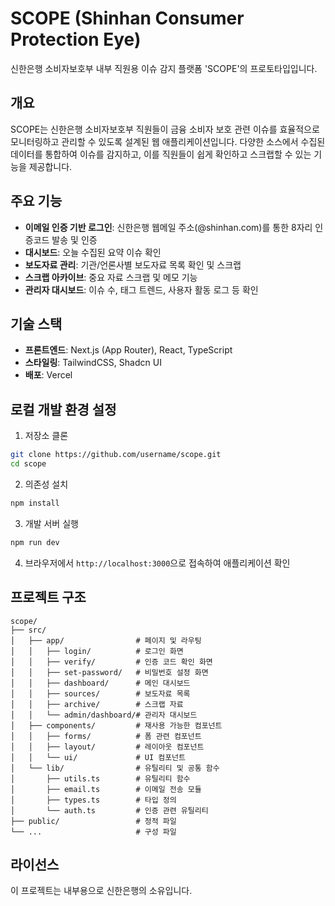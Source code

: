 # SCOPE (Shinhan Consumer Protection Eye)

신한은행 소비자보호부 내부 직원용 이슈 감지 플랫폼 'SCOPE'의 프로토타입입니다.

## 개요

SCOPE는 신한은행 소비자보호부 직원들이 금융 소비자 보호 관련 이슈를 효율적으로 모니터링하고 관리할 수 있도록 설계된 웹 애플리케이션입니다. 다양한 소스에서 수집된 데이터를 통합하여 이슈를 감지하고, 이를 직원들이 쉽게 확인하고 스크랩할 수 있는 기능을 제공합니다.

## 주요 기능

- **이메일 인증 기반 로그인**: 신한은행 웹메일 주소(@shinhan.com)를 통한 8자리 인증코드 발송 및 인증
- **대시보드**: 오늘 수집된 요약 이슈 확인
- **보도자료 관리**: 기관/언론사별 보도자료 목록 확인 및 스크랩
- **스크랩 아카이브**: 중요 자료 스크랩 및 메모 기능
- **관리자 대시보드**: 이슈 수, 태그 트렌드, 사용자 활동 로그 등 확인

## 기술 스택

- **프론트엔드**: Next.js (App Router), React, TypeScript
- **스타일링**: TailwindCSS, Shadcn UI
- **배포**: Vercel

## 로컬 개발 환경 설정

1. 저장소 클론
```bash
git clone https://github.com/username/scope.git
cd scope
```

2. 의존성 설치
```bash
npm install
```

3. 개발 서버 실행
```bash
npm run dev
```

4. 브라우저에서 `http://localhost:3000`으로 접속하여 애플리케이션 확인

## 프로젝트 구조

```
scope/
├── src/
│   ├── app/                # 페이지 및 라우팅
│   │   ├── login/          # 로그인 화면
│   │   ├── verify/         # 인증 코드 확인 화면
│   │   ├── set-password/   # 비밀번호 설정 화면
│   │   ├── dashboard/      # 메인 대시보드
│   │   ├── sources/        # 보도자료 목록
│   │   ├── archive/        # 스크랩 자료
│   │   └── admin/dashboard/# 관리자 대시보드
│   ├── components/         # 재사용 가능한 컴포넌트
│   │   ├── forms/          # 폼 관련 컴포넌트
│   │   ├── layout/         # 레이아웃 컴포넌트
│   │   └── ui/             # UI 컴포넌트
│   └── lib/                # 유틸리티 및 공통 함수
│       ├── utils.ts        # 유틸리티 함수
│       ├── email.ts        # 이메일 전송 모듈
│       ├── types.ts        # 타입 정의
│       └── auth.ts         # 인증 관련 유틸리티
├── public/                 # 정적 파일
└── ...                     # 구성 파일
```

## 라이선스

이 프로젝트는 내부용으로 신한은행의 소유입니다. 
